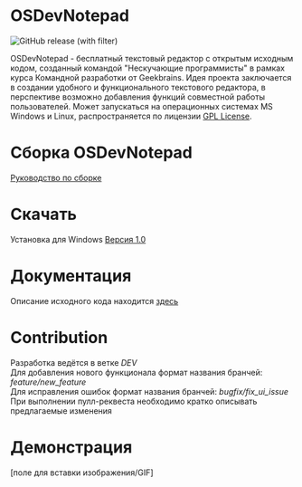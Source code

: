 OSDevNotepad
=================
![GitHub release (with filter)](https://img.shields.io/github/v/release/f1resh/osdevnotepad)

OSDevNotepad - бесплатный текстовый редактор с открытым исходным кодом, созданный командой "Нескучающие программисты" в рамках курса Командной разработки от Geekbrains.
Идея проекта заключается в создании удобного и функционального текстового редактора, в перспективе возможно добавления функций совместной работы пользователей.
Может запускаться на операционных системах MS Windows и Linux, распространяется по лицензии [GPL License](LICENSE).

Сборка OSDevNotepad
==================
[Руководство по сборке ](BUILD.md)

Скачать
==================
Установка для Windows
[Версия 1.0](../../releases/tag/v.1.0)

Документация
==================
Описание исходного кода находится [здесь](https://f1resh.github.io/OSDevNotepad/)

Contribution
==================
Разработка ведётся в ветке _DEV_  
Для добавления нового функционала формат названия бранчей: _feature/new_feature_  
Для исправления ошибок формат названия бранчей: _bugfix/fix_ui_issue_  
При выполнении пулл-реквеста необходимо кратко описывать предлагаемые изменения

Демонстрация
==================
[поле для вставки изображения/GIF]
